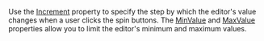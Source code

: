 Use the [Increment](https://docs.devexpress.com/Blazor/DevExpress.Blazor.DxSpinEdit-1.Increment) property to specify the step by which the editor's value changes when a user clicks the spin buttons. The [MinValue](https://docs.devexpress.com/Blazor/DevExpress.Blazor.DxSpinEdit-1.MinValue) and [MaxValue](https://docs.devexpress.com/Blazor/DevExpress.Blazor.DxSpinEdit-1.MaxValue) properties allow you to limit the editor's minimum and maximum values.

